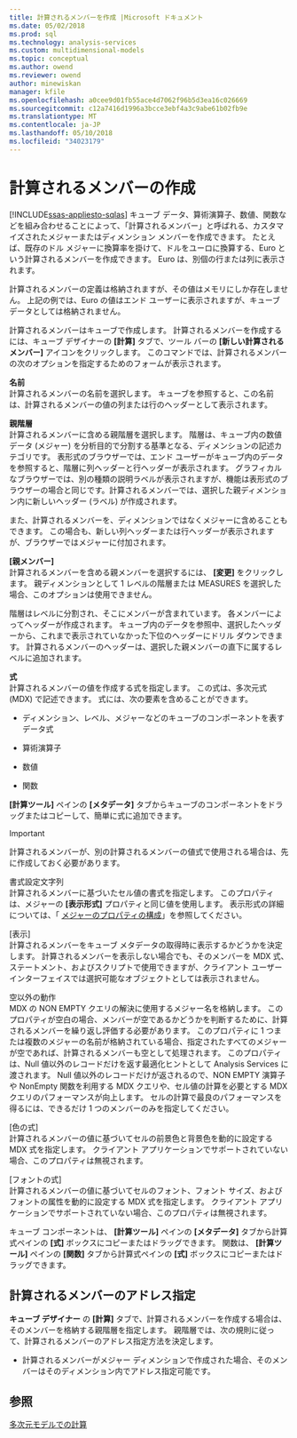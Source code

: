 ```yaml
---
title: 計算されるメンバーを作成 |Microsoft ドキュメント
ms.date: 05/02/2018
ms.prod: sql
ms.technology: analysis-services
ms.custom: multidimensional-models
ms.topic: conceptual
ms.author: owend
ms.reviewer: owend
author: minewiskan
manager: kfile
ms.openlocfilehash: a0cee9d01fb55ace4d7062f96b5d3ea16c026669
ms.sourcegitcommit: c12a7416d1996a3bcce3ebf4a3c9abe61b02fb9e
ms.translationtype: MT
ms.contentlocale: ja-JP
ms.lasthandoff: 05/10/2018
ms.locfileid: "34023179"
---
```

# <a name="create-calculated-members"></a>計算されるメンバーの作成
[!INCLUDE[ssas-appliesto-sqlas](../../includes/ssas-appliesto-sqlas.md)]
  キューブ データ、算術演算子、数値、関数などを組み合わせることによって、「計算されるメンバー」と呼ばれる、カスタマイズされたメジャーまたはディメンション メンバーを作成できます。 たとえば、既存のドル メジャーに換算率を掛けて、ドルをユーロに換算する、Euro という計算されるメンバーを作成できます。 Euro は、別個の行または列に表示されます。  
  
 計算されるメンバーの定義は格納されますが、その値はメモリにしか存在しません。 上記の例では、Euro の値はエンド ユーザーに表示されますが、キューブ データとしては格納されません。  
  
 計算されるメンバーはキューブで作成します。 計算されるメンバーを作成するには、キューブ デザイナーの **[計算]** タブで、ツール バーの **[新しい計算されるメンバー]** アイコンをクリックします。 このコマンドでは、計算されるメンバーの次のオプションを指定するためのフォームが表示されます。  
  
 **名前**  
 計算されるメンバーの名前を選択します。 キューブを参照すると、この名前は、計算されるメンバーの値の列または行のヘッダーとして表示されます。  
  
 **親階層**  
 計算されるメンバーに含める親階層を選択します。 階層は、キューブ内の数値データ (メジャー) を分析目的で分割する基準となる、ディメンションの記述カテゴリです。 表形式のブラウザーでは、エンド ユーザーがキューブ内のデータを参照すると、階層に列ヘッダーと行ヘッダーが表示されます。 グラフィカルなブラウザーでは、別の種類の説明ラベルが表示されますが、機能は表形式のブラウザーの場合と同じです。計算されるメンバーでは、選択した親ディメンション内に新しいヘッダー (ラベル) が作成されます。  
  
 また、計算されるメンバーを、ディメンションではなくメジャーに含めることもできます。 この場合も、新しい列ヘッダーまたは行ヘッダーが表示されますが、ブラウザーではメジャーに付加されます。  
  
 **[親メンバー]**  
 計算されるメンバーを含める親メンバーを選択するには、 **[変更]** をクリックします。 親ディメンションとして 1 レベルの階層または MEASURES を選択した場合、このオプションは使用できません。  
  
 階層はレベルに分割され、そこにメンバーが含まれています。 各メンバーによってヘッダーが作成されます。 キューブ内のデータを参照中、選択したヘッダーから、これまで表示されていなかった下位のヘッダーにドリル ダウンできます。 計算されるメンバーのヘッダーは、選択した親メンバーの直下に属するレベルに追加されます。  
  
 **式**  
 計算されるメンバーの値を作成する式を指定します。 この式は、多次元式 (MDX) で記述できます。 式には、次の要素を含めることができます。  
  
-   ディメンション、レベル、メジャーなどのキューブのコンポーネントを表すデータ式  
  
-   算術演算子  
  
-   数値  
  
-   関数  
  
 **[計算ツール]** ペインの **[メタデータ]** タブからキューブのコンポーネントをドラッグまたはコピーして、簡単に式に追加できます。  
  
> [!IMPORTANT]  
>  計算されるメンバーが、別の計算されるメンバーの値式で使用される場合は、先に作成しておく必要があります。  
  
 書式設定文字列  
 計算されるメンバーに基づいたセル値の書式を指定します。 このプロパティは、メジャーの **[表示形式]** プロパティと同じ値を使用します。 表示形式の詳細については、「 [メジャーのプロパティの構成](../../analysis-services/multidimensional-models/configure-measure-properties.md)」を参照してください。  
  
 [表示]  
 計算されるメンバーをキューブ メタデータの取得時に表示するかどうかを決定します。 計算されるメンバーを表示しない場合でも、そのメンバーを MDX 式、ステートメント、およびスクリプトで使用できますが、クライアント ユーザー インターフェイスでは選択可能なオブジェクトとしては表示されません。  
  
 空以外の動作  
 MDX の NON EMPTY クエリの解決に使用するメジャー名を格納します。 このプロパティが空白の場合、メンバーが空であるかどうかを判断するために、計算されるメンバーを繰り返し評価する必要があります。 このプロパティに 1 つまたは複数のメジャーの名前が格納されている場合、指定されたすべてのメジャーが空であれば、計算されるメンバーも空として処理されます。 このプロパティは、Null 値以外のレコードだけを返す最適化ヒントとして Analysis Services に渡されます。 Null 値以外のレコードだけが返されるので、NON EMPTY 演算子や NonEmpty 関数を利用する MDX クエリや、セル値の計算を必要とする MDX クエリのパフォーマンスが向上します。 セルの計算で最良のパフォーマンスを得るには、できるだけ 1 つのメンバーのみを指定してください。  
  
 [色の式]  
 計算されるメンバーの値に基づいてセルの前景色と背景色を動的に設定する MDX 式を指定します。 クライアント アプリケーションでサポートされていない場合、このプロパティは無視されます。  
  
 [フォントの式]  
 計算されるメンバーの値に基づいてセルのフォント、フォント サイズ、およびフォントの属性を動的に設定する MDX 式を指定します。 クライアント アプリケーションでサポートされていない場合、このプロパティは無視されます。  
  
 キューブ コンポーネントは、 **[計算ツール]** ペインの **[メタデータ]** タブから計算式ペインの **[式]** ボックスにコピーまたはドラッグできます。 関数は、 **[計算ツール]** ペインの **[関数]** タブから計算式ペインの **[式]** ボックスにコピーまたはドラッグできます。  
  
## <a name="addressing-calculated-members"></a>計算されるメンバーのアドレス指定  
 **キューブ デザイナー** の **[計算]** タブで、計算されるメンバーを作成する場合は、そのメンバーを格納する親階層を指定します。 親階層では、次の規則に従って、計算されるメンバーのアドレス指定方法を決定します。  
  
-   計算されるメンバーがメジャー ディメンションで作成された場合、そのメンバーはそのディメンション内でアドレス指定可能です。  
  
## <a name="see-also"></a>参照  
 [多次元モデルでの計算](../../analysis-services/multidimensional-models/calculations-in-multidimensional-models.md)  
  
  
